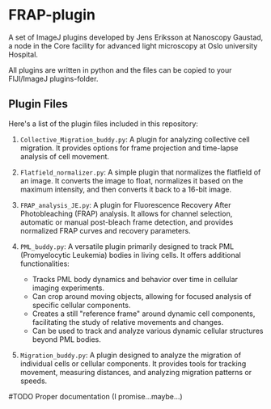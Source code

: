 # FRAP-plugin
A set of ImageJ plugins developed by Jens Eriksson at Nanoscopy Gaustad, a node in the Core facility for advanced light microscopy at Oslo university Hospital.

All plugins are written in python and the files can be copied to your FIJI/ImageJ plugins-folder.

## Plugin Files

Here's a list of the plugin files included in this repository:

1. `Collective_Migration_buddy.py`: A plugin for analyzing collective cell migration. It provides options for frame projection and time-lapse analysis of cell movement.

2. `Flatfield_normalizer.py`: A simple plugin that normalizes the flatfield of an image. It converts the image to float, normalizes it based on the maximum intensity, and then converts it back to a 16-bit image.

3. `FRAP_analysis_JE.py`: A plugin for Fluorescence Recovery After Photobleaching (FRAP) analysis. It allows for channel selection, automatic or manual post-bleach frame detection, and provides normalized FRAP curves and recovery parameters.

4. `PML_buddy.py`: A versatile plugin primarily designed to track PML (Promyelocytic Leukemia) bodies in living cells. It offers additional functionalities:
   - Tracks PML body dynamics and behavior over time in cellular imaging experiments.
   - Can crop around moving objects, allowing for focused analysis of specific cellular components.
   - Creates a still "reference frame" around dynamic cell components, facilitating the study of relative movements and changes.
   - Can be used to track and analyze various dynamic cellular structures beyond PML bodies.

5. `Migration_buddy.py`: A plugin designed to analyze the migration of individual cells or cellular components. It provides tools for tracking movement, measuring distances, and analyzing migration patterns or speeds.

#TODO Proper documentation (I promise...maybe...) 
